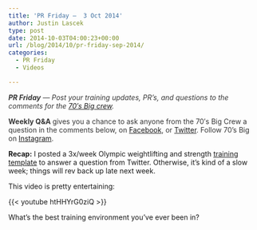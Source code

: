 ```yaml
---
title: 'PR Friday –  3 Oct 2014'
author: Justin Lascek
type: post
date: 2014-10-03T04:00:23+00:00
url: /blog/2014/10/pr-friday-sep-2014/
categories:
  - PR Friday
  - Videos

---
```

<em style="color: #373737;"><strong>PR Friday</strong> — Post your training updates, PR’s, and questions to the comments for the <a href="/about/bios/" target="_blank">70′s Big crew</a>. </em>

<strong style="color: #373737;">Weekly Q&A </strong><span style="color: #373737;">gives you a chance to ask anyone from the 70′s Big Crew a question in the comments below, on <a href="https://www.facebook.com/70sBig" target="_blank">Facebook</a>, or <a href="https://twitter.com/70sBig" target="_blank">Twitter</a>. Follow 70&#8217;s Big on <a href="http://instagram.com/70s_Big" target="_blank">Instagram</a>. </span>

**Recap:** I posted a 3x/week Olympic weightlifting and strength [training template][1] to answer a question from Twitter. Otherwise, it&#8217;s kind of a slow week; things will rev back up late next week.

This video is pretty entertaining:

{{< youtube htHHYrG0ziQ >}}

What&#8217;s the best training environment you&#8217;ve ever been in?

 [1]: http://wp.me/pEKxw-2Hw
